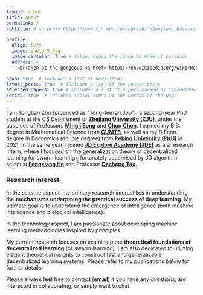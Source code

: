 ```yaml
---
layout: about
title: about
permalink: /
subtitle: # <a href='https://www.zju.edu.cn/english/'>Zhejiang University</a>. 

profile:
  align: left
  image: photo_9.jpg
  image_circular: True # false: crops the image to make it circular
  address: >
    <p>Taken at the gorgeous <a href='https://en.wikipedia.org/wiki/West_Lake'>Westlake</a>, <a href='https://en.wikipedia.org/wiki/Hangzhou'>Hangzhou</a></p>

news: true  # includes a list of news items
latest_posts: true  # includes a list of the newest posts
selected_papers: true # includes a list of papers marked as "selected={true}"
social: true  # includes social icons at the bottom of the page
---
```


I am Tongtian Zhu (prounced as "Tong-tee-an Joo"), a second-year PhD student at the CS Department of [**Zhejiang University (ZJU)**](https://www.zju.edu.cn/english/), under the auspices of Professors [**Mingli Song**](https://person.zju.edu.cn/en/msong) and [**Chun Chen**](https://person.zju.edu.cn/en/0082004). I earned my B.S. degree in Mathematical Science from [**CUMTB**](https://english.cumtb.edu.cn/), as well as my B.Econ. degree in Economics (double degree) from [**Peking University (PKU)**](https://english.pku.edu.cn/) in 2021. In the same year, I joined [**JD Explore Academy (JDE)**](https://corporate.jd.com/) as a a research intern, where I focused on the generalization theory of decentralized learning (or swarm learning), fortunately supervised by JD algorithm scientist [**Fengxiang He**](https://fengxianghe.github.io/) and Professor [**Dacheng Tao**](https://www.sydney.edu.au/engineering/about/our-people/academic-staff/dacheng-tao.html).

### Research interest

In the science aspect, my primary research interest lies in understanding the **mechanisms underpining the practical success of deep learning**. My ultimate goal is to understand the emergence of intelligence (both machine intelligence and biological intelligence).

In the technology aspect, I am passionate about developing machine learning methodologies inspired by principles.

My current research focuses on examining the **theoretical foundations of decentralized learning** (or swarm learning). I am also dedicated to utilizing elegant theoretical insights to construct fast and generalizable decentralized learning systems. Please refer to my publications below for further details.

Please always feel free to contact ([**email**](raiden@zju.edu.cn)) if you have any questions, are interested in collaborating, or simply want to chat.

<!-- Write your biography here. Tell the world about yourself. Link to your favorite [subreddit](http://reddit.com). You can put a picture in, too. The code is already in, just name your picture `prof_pic.jpg` and put it in the `img/` folder.

Put your address / P.O. box / other info right below your picture. You can also disable any these elements by editing `profile` property of the YAML header of your `_pages/about.md`. Edit `_bibliography/papers.bib` and Jekyll will render your [publications page](/al-folio/publications/) automatically.

Link to your social media connections, too. This theme is set up to use [Font Awesome icons](http://fortawesome.github.io/Font-Awesome/) and [Academicons](https://jpswalsh.github.io/academicons/), like the ones below. Add your Facebook, Twitter, LinkedIn, Google Scholar, or just disable all of them. -->
